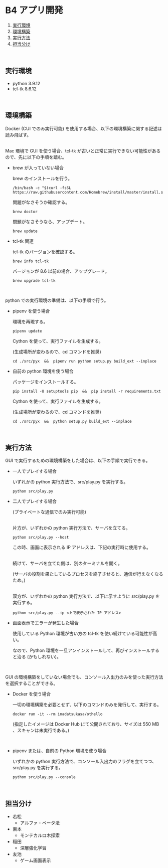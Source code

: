 <!-- omit in toc -->
# B4 アプリ開発

1. [実行環境](#実行環境)
2. [環境構築](#環境構築)
3. [実行方法](#実行方法)
4. [担当分け](#担当分け)


<br>


## 実行環境

- python 3.9.12
- tcl-tk 8.6.12


<br>


## 環境構築

Docker (CUI でのみ実行可能) を使用する場合、以下の環境構築に関する記述は読み飛ばす。
<br>
<br>

Mac 環境で GUI を使う場合、tcl-tk が古いと正常に実行できない可能性があるので、先に以下の手順を踏む。

- brew が入っていない場合

  brew のインストールを行う。
  ```
  /bin/bash -c "$(curl -fsSL https://raw.githubusercontent.com/Homebrew/install/master/install.sh)"
  ```
  問題がなさそうか確認する。
  ```
  brew doctor
  ```
  問題がなさそうなら、アップデート。
  ```
  brew update
  ```

- tcl-tk 関連

  tcl-tk のバージョンを確認する。
  ```
  brew info tcl-tk
  ```
  バージョンが 8.6 以前の場合、アップグレード。
  ```
  brew upgrade tcl-tk
  ```


<br>


python での実行環境の準備は、以下の手順で行う。

- pipenv を使う場合

  環境を再現する。
  ```
  pipenv update
  ```
  Cython を使って、実行ファイルを生成する。

  (生成場所が変わるので、cd コマンドを推奨)
  ```
  cd ./src/pyx  &&  pipenv run python setup.py build_ext --inplace
  ```

- 自前の python 環境を使う場合

  パッケージをインストールする。
  ```
  pip install -U setuptools pip  &&  pip install -r requirements.txt
  ```
  Cython を使って、実行ファイルを生成する。

  (生成場所が変わるので、cd コマンドを推奨)
  ```
  cd ./src/pyx  &&  python setup.py build_ext --inplace
  ```


<br>


## 実行方法

GUI で実行するための環境構築をした場合は、以下の手順で実行できる。

- 一人でプレイする場合

  いずれかの python 実行方法で、src/play.py を実行する。
  ```
  python src/play.py
  ```

- 二人でプレイする場合

  (プライベートな通信でのみ実行可能)
  <br>
  <br>

  片方が、いずれかの python 実行方法で、サーバを立てる。
  ```
  python src/play.py --host
  ```
  この時、画面に表示される IP アドレスは、下記の実行時に使用する。
  <br>
  <br>

  続けて、サーバを立てた側は、別のターミナルを開く。

  (サーバの役割を果たしているプロセスを終了させると、通信が行えなくなるため。)
  <br>
  <br>

  双方が、いずれかの python 実行方法で、以下に示すように src/play.py を実行する。
  ```
  python src/play.py --ip <上で表示された IP アドレス>
  ```

- 画面表示でエラーが発生した場合

  使用している Python 環境が古い方の tcl-tk を使い続けている可能性が高い。

  なので、Python 環境を一旦アンインストールして、再びインストールすると治る (かもしれない)。


<br>


GUI の環境構築をしていない場合でも、コンソール入出力のみを使った実行方法を選択することができる。

- Docker を使う場合

  一切の環境構築を必要とせず、以下のコマンドのみを発行して、実行する。
  ```
  docker run -it --rm inadatsukasa/othello
  ```
  (指定したイメージは Docker Hub にて公開されており、サイズは 550 MB 、スキャンは未実行である。)


<br>


- pipenv または、自前の Python 環境を使う場合

  いずれかの python 実行方法で、コンソール入出力のフラグを立てつつ、src/play.py を実行する。
  ```
  python src/play.py --console
  ```


<br>


## 担当分け

- 若松
  - アルファ・ベータ法
- 東本
  - モンテカルロ木探索
- 稲田
  - 深層強化学習
- 友池
  - ゲーム画面表示
